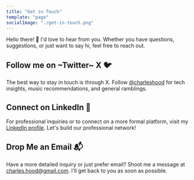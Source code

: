 ```yaml
---
title: "Get in Touch"
template: "page"
socialImage: "./get-in-touch.png"
---
```


Hello there! 👋 I'd love to hear from you. Whether you have questions, suggestions, or just want to say hi, feel free to reach out.

## Follow me on ~Twitter~ X 🐦

The best way to stay in touch is through X. Follow [@charleshood](https://twitter.com/charleshood) for tech insights, music recommendations, and general ramblings.

## Connect on LinkedIn 💼

For professional inquiries or to connect on a more formal platform, visit my [LinkedIn profile](https://www.linkedin.com/in/charleshood/). Let's build our professional network!

## Drop Me an Email 📬

Have a more detailed inquiry or just prefer email? Shoot me a message at [charles.hood@gmail.com](mailto:charles.hood@gmail.com). I'll get back to you as soon as possible.

